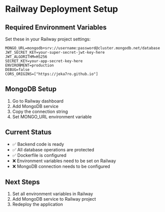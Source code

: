 # Railway Deployment Setup

## Required Environment Variables

Set these in your Railway project settings:

```
MONGO_URL=mongodb+srv://username:password@cluster.mongodb.net/database
JWT_SECRET_KEY=your-super-secret-jwt-key-here
JWT_ALGORITHM=HS256
SECRET_KEY=your-app-secret-key-here
ENVIRONMENT=production
DEBUG=false
CORS_ORIGINS=["https://jeka7ro.github.io"]
```

## MongoDB Setup

1. Go to Railway dashboard
2. Add MongoDB service
3. Copy the connection string
4. Set MONGO_URL environment variable

## Current Status

- ✅ Backend code is ready
- ✅ All database operations are protected
- ✅ Dockerfile is configured
- ❌ Environment variables need to be set on Railway
- ❌ MongoDB connection needs to be configured

## Next Steps

1. Set all environment variables in Railway
2. Add MongoDB service to Railway project
3. Redeploy the application
